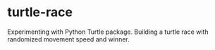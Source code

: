 # turtle-race

Experimenting with Python Turtle package.
Building a turtle race with randomized movement speed and winner.
